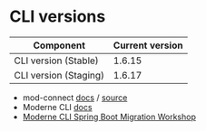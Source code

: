# CLI versions

| Component                             | Current version |
| ------------------------------------- | --------------- |
| CLI version (Stable)                  | 1.6.15          |
| CLI version (Staging)                 | 1.6.17           |

* mod-connect [docs](https://moderneinc.github.io/mod-connect/) / [source](https://github.com/moderneinc/mod-connect)
* Moderne CLI [docs](https://moderneinc.github.io/moderne-cli/)
* [Moderne CLI Spring Boot Migration Workshop](https://moderneinc.github.io/springboot-migration-workshop/docs/moderne-cli/)
